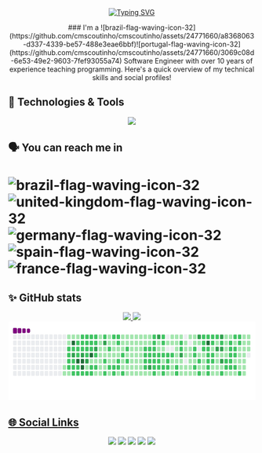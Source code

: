 <div align="center">
  <a href="https://git.io/typing-svg"><img src="https://readme-typing-svg.herokuapp.com?font=Roboto&weight=900&size=40&duration=3000&pause=1000&color=37C1FD&center=true&vCenter=true&random=false&width=435&lines=Hi+there!+%F0%9F%91%8B;I'm+Claudio+Coutinho;Welcome!" alt="Typing SVG" /></a>
</div>

<p style="text-align: center;">
### I'm a ![brazil-flag-waving-icon-32](https://github.com/cmscoutinho/cmscoutinho/assets/24771660/a8368063-d337-4339-be57-488e3eae6bbf)![portugal-flag-waving-icon-32](https://github.com/cmscoutinho/cmscoutinho/assets/24771660/3069c08d-6e53-49e2-9603-7fef93055a74) Software Engineer with over 10 years of experience teaching programming. Here's a quick overview of my technical skills and social profiles!
  </p>

## 🔧 Technologies & Tools

<p align="center">
  <a href="https://skillicons.dev">
    <img src="https://skillicons.dev/icons?i=java,spring,idea,eclipse,androidstudio,c,cpp,py,pytorch,anaconda,sklearn,opencv,matlab,octave,latex,mysql,docker,windows,linux,ubuntu,vim,regex,git,github,vscode,discord,notion" />
  </a>
</p>


## :speaking_head: You can reach me in

# ![brazil-flag-waving-icon-32](https://github.com/cmscoutinho/cmscoutinho/assets/24771660/be8f5594-71d0-4908-8d36-212fc938b6e9) ![united-kingdom-flag-waving-icon-32](https://github.com/cmscoutinho/cmscoutinho/assets/24771660/0ed89483-285c-45e7-b335-7b5a580eaa6e) ![germany-flag-waving-icon-32](https://github.com/cmscoutinho/cmscoutinho/assets/24771660/90b44a87-d9b4-492e-94d6-f6f817816d82) ![spain-flag-waving-icon-32](https://github.com/cmscoutinho/cmscoutinho/assets/24771660/41160d94-9012-48b6-9072-c77d38d316f2) ![france-flag-waving-icon-32](https://github.com/cmscoutinho/cmscoutinho/assets/24771660/31bdff17-fdee-497e-9ffa-ee34b947bf3f)


## ✨ GitHub stats

<div align="center">
<a href="https://github.com/cmscoutinho">
<img loading="lazy" height="180em" src="https://github-readme-stats.vercel.app/api/top-langs/?username=cmscoutinho&layout=compact&langs_count=7&theme=dracula"/>
<img loading="lazy" height="180em" src="https://github-readme-stats.vercel.app/api?username=cmscoutinho&show_icons=true&theme=dracula&include_all_commits=true&count_private=true"/>
</div>

  <div align="center">
    <img loading="lazy" height="160em" src="https://github.com/cmscoutinho/cmscoutinho/blob/output/github-contribution-grid-snake.gif"/>
  </div>

## 🌐 Social Links

<div align="center">
<a href="https://www.youtube.com/channel/UCmsuVrwAKLzqjD0f2tzcVXA" target="_blank"><img loading="lazy" src="https://img.shields.io/badge/YouTube-FF0000?style=for-the-badge&logo=youtube&logoColor=white" target="_blank"></a>
<a href="https://instagram.com/ccoutinhof" target="_blank"><img loading="lazy" src="https://img.shields.io/badge/-Instagram-%23E4405F?style=for-the-badge&logo=instagram&logoColor=white" target="_blank"></a>
<!--<a href="https://www.twitch.tv/seu-usuário-aqui" target="_blank"><img loading="lazy" src="https://img.shields.io/badge/Twitch-9146FF?style=for-the-badge&logo=twitch&logoColor=white" target="_blank"></a>-->
<a href = "mailto:ccoutinho.ti@gmail.com"><img loading="lazy" src="https://img.shields.io/badge/Gmail-D14836?style=for-the-badge&logo=gmail&logoColor=white" target="_blank"></a>
<a href="https://www.linkedin.com/in/cmscoutinho" target="_blank"><img loading="lazy" src="https://img.shields.io/badge/-LinkedIn-%230077B5?style=for-the-badge&logo=linkedin&logoColor=white" target="_blank"></a>   
<!--<a href="https://www.duolingo.com/profile/coutinhowa" target="_blank"><img loading="lazy" src="https://img.shields.io/badge/Duolingo-00FF00?style=for-the-badge&logo=duolingo&logoColor=green" target="_blank"></a>   -->
<a href="https://www.duolingo.com/profile/coutinhowa" target="_blank"><img loading="lazy" src="https://img.shields.io/badge/Duolingo-58CC02?style=for-the-badge&logo=Duolingo&logoColor=white" target="_blank"></a> 
</div>

<!--
**coutinhoware/coutinhoware** is a ✨ _special_ ✨ repository because its `README.md` (this file) appears on your GitHub profile.

Here are some ideas to get you started:

- 🔭 I’m currently working on ...
- 🌱 I’m currently learning ...
- 👯 I’m looking to collaborate on ...
- 🤔 I’m looking for help with ...
- 💬 Ask me about ...
- 📫 How to reach me: ...
- 😄 Pronouns: ...
- ⚡ Fun fact: ...
-->
